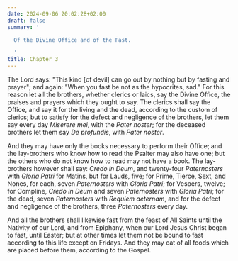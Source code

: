 ```yaml
---
date: 2024-09-06 20:02:28+02:00
draft: false
summary: '

  Of the Divine Office and of the Fast.

  '
title: Chapter 3
---
```






The Lord says: "This kind [of devil] can go out by nothing but by fasting and prayer"; and again: "When you fast be not as the hypocrites, sad." For this reason let all the brothers, whether clerics or laics, say the Divine Office, the praises and prayers which they ought to say. The clerics shall say the Office, and say it for the living and the dead, according to the custom of clerics; but to satisfy for the defect and negligence of the brothers, let them say every day *Miserere mei*, with the *Pater noster*; for the deceased brothers let them say *De profundis*, with *Pater noster*. 

And they may have only the books necessary to perform their Office; and the lay-brothers who know how to read the Psalter may also have one; but the others who do not know how to read may not have a book. The lay-brothers however shall say: *Credo in Deum*, and twenty-four *Paternosters* with *Gloria Patri* for Matins, but for Lauds, five; for Prime, Tierce, Sext, and Nones, for each, seven *Paternosters* with *Gloria Patri*; for Vespers, twelve; for Compline, *Credo in Deum* and seven *Paternosters* with *Gloria Patri*; for the dead, seven *Paternosters* with *Requiem aeternam*, and for the defect and negligence of the brothers, three *Paternosters* every day.

And all the brothers shall likewise fast from the feast of All Saints until the Nativity of our Lord, and from Epiphany, when our Lord Jesus Christ began to fast, until Easter; but at other times let them not be bound to fast according to this life except on Fridays. And they may eat of all foods which are placed before them, according to the Gospel.

